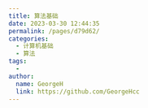 ```yaml
---
title: 算法基础
date: 2023-03-30 12:44:35
permalink: /pages/d79d62/
categories:
  - 计算机基础
  - 算法
tags:
  - 
author: 
  name: GeorgeH
  link: https://github.com/GeorgeHcc
---
```


